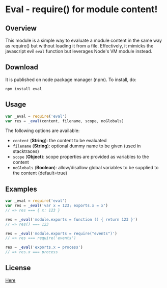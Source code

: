 # Eval - require() for module content!

## Overview

This module is a simple way to evaluate a module content in the same way as require() but without loading it from a file. Effectively, it mimicks the javascript evil `eval` function but leverages Node's VM module instead.


## Download

It is published on node package manager (npm). To install, do:

    npm install eval


## Usage

```` javascript
var _eval = require('eval')
var res = _eval(content, filename, scope, noGlobals)
````

The following options are available:

* `content` (__String__): the content to be evaluated
* `filename` (__String__): optional dummy name to be given (used in stacktraces)
* `scope` (__Object__): scope properties are provided as variables to the content
* `noGlobals` (__Boolean__): allow/disallow global variables to be supplied to the content (default=true)


## Examples

```` javascript
var _eval = require('eval')
var res = _eval('var x = 123; exports.x = x')
// => res === { x: 123 }

res = _eval('module.exports = function () { return 123 }')
// => res() === 123

res = _eval('module.exports = require("events")')
// => res === require('events')

res = _eval('exports.x = process')
// => res.x === process
````


## License

[Here](https://github.com/pierrec/node-eval/tree/master/LICENSE)